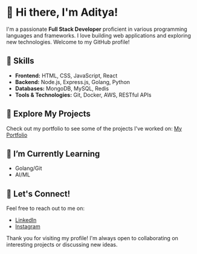 # 👋 Hi there, I'm Aditya!

I'm a passionate **Full Stack Developer** proficient in various programming languages and frameworks. I love building web applications and exploring new technologies. Welcome to my GitHub profile!

## 🚀 Skills

- **Frontend:** HTML, CSS, JavaScript, React
- **Backend:** Node.js, Express.js, Golang, Python
- **Databases:** MongoDB, MySQL, Redis
- **Tools & Technologies:** Git, Docker, AWS, RESTful APIs

## 🌟 Explore My Projects

Check out my portfolio to see some of the projects I've worked on: [My Portfolio](https://theadityah.github.io/portfolio/)

## 🌱 I’m Currently Learning

- Golang/Git 
- AI/ML

## 🤝 Let's Connect!

Feel free to reach out to me on:

- [LinkedIn](http://www.linkedin.com/in/go-on-adityakumar)
- [Instagram](https://www.instagram.com/iamrajputaditya/)

Thank you for visiting my profile! I'm always open to collaborating on interesting projects or discussing new ideas.
